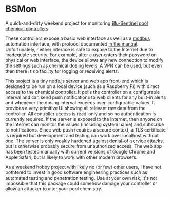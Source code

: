# BSMon
A quick-and-dirty weekend project for monitoring [Blu-Sentinel pool chemical controllers](https://www.evoqua.com/en/evoqua/products--services/disinfection-systems/disinfection-process-analyzers--controllers/blu-sentinel-se-chemical-controller/)

These controllers expose a basic web interface as well as a [modbus](https://en.wikipedia.org/wiki/Modbus) automation interface, with protocol documented [in the manual](https://epipreprod.evoqua.com/siteassets/documents/extranet/a_temp_ext_dis/blu-sentinel-se_w3t387175_wt.050.511.000.de.im.pdf). Unfortunately, neither interace is safe to expose to the Internet due to inadequate security. For example, after a user enters their password on physical or web interface, the device allows any new connection to modify the settings such as chemical dosing levels. A VPN can be used, but even then there is no facility for logging or receiving alerts.

This project is a tiny node.js server and web app front-end which is designed to be run on a local device (such as a Raspberry Pi) with direct access to the chemical controller. It polls the controller on a configurable interval and can send push notifications to web clients for any built-in alerts and whenever the dosing interval exceeds user-configurable values. It provides a very primitive UI showing all relevant raw data from the controller. All controller access is read-only and so no authentication is currently required.  If the server is exposed to the Internet, then anyone on the Internet can monitor the values (including system name) and subscribe to notifications. Since web push requires a secure context, a TLS certificate is required but development and testing can work over localhost without one. The server is only weakly hardened against denial-of-service attacks, but is otherwise probably secure from unauthorized access. The web app has been tested manually with current versions of Google Chrome and Apple Safari, but is likely to work with other modern browsers.

As a weekend hobby project with likely no (or few) other users, I have not bothtered to invest in good software engineering practices such as automated testing and penetration testing. Use at your own risk, it's not impossible that this package could somehow damage your controller or allow an attacker to alter your pool chemistry.